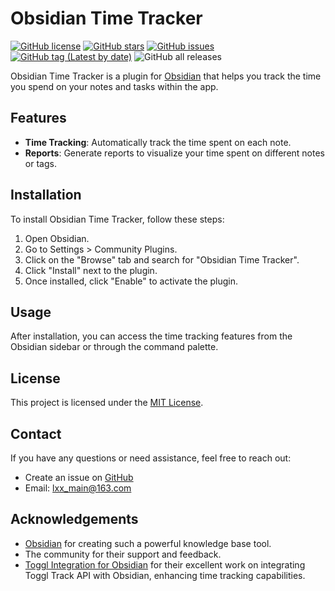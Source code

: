 # Obsidian Time Tracker

[![GitHub license](https://img.shields.io/github/license/LuckyNum/obsidian-time-tracker)](https://github.com/yourusername/obsidian-time-tracker/blob/main/LICENSE)
[![GitHub stars](https://img.shields.io/github/stars/LuckyNum/obsidian-time-tracker)](https://github.com/yourusername/obsidian-time-tracker)
[![GitHub issues](https://img.shields.io/github/issues/LuckyNum/obsidian-time-tracker)](https://github.com/yourusername/obsidian-time-tracker/issues)
[![GitHub tag (Latest by date)](https://img.shields.io/github/v/tag/mcndt/obsidian-toggl-integration)](https://github.com/mcndt/obsidian-toggl-integration/releases) ![GitHub all releases](https://img.shields.io/github/downloads/mcndt/obsidian-toggl-integration/total)

Obsidian Time Tracker is a plugin for [Obsidian](https://obsidian.md/) that helps you track the time you spend on your
notes and tasks within the app.

## Features

- **Time Tracking**: Automatically track the time spent on each note.
- **Reports**: Generate reports to visualize your time spent on different notes or tags.

## Installation

To install Obsidian Time Tracker, follow these steps:

1. Open Obsidian.
2. Go to Settings > Community Plugins.
3. Click on the "Browse" tab and search for "Obsidian Time Tracker".
4. Click "Install" next to the plugin.
5. Once installed, click "Enable" to activate the plugin.

## Usage

After installation, you can access the time tracking features from the Obsidian sidebar or through the command palette.

## License

This project is licensed under the [MIT License](LICENSE).

## Contact

If you have any questions or need assistance, feel free to reach out:

- Create an issue on [GitHub](https://github.com/LuckyNum/obsidian-time-tracker/issues)
- Email: lxx_main@163.com

## Acknowledgements

- [Obsidian](https://obsidian.md/) for creating such a powerful knowledge base tool.
- The community for their support and feedback.
- [Toggl Integration for Obsidian](https://github.com/mcndt/obsidian-toggl-integration) for their excellent work on
  integrating Toggl Track API with Obsidian, enhancing time tracking capabilities.
